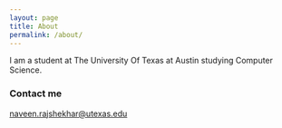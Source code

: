 ```yaml
---
layout: page
title: About
permalink: /about/
---
```


I am a student at The University Of Texas at Austin studying Computer Science.

### Contact me

[naveen.rajshekhar@utexas.edu](mailto:email@domain.com)
